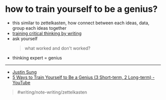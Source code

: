 # how to train yourself to be a genius?

- this similar to zettelkasten, how connect between each ideas, data, group each ideas together
- [training critical thinking by writing](training%20critical%20thinking%20by%20writing.md)
- ask yourself
  > what worked and don't worked?
- thinking expert = genius

---

- [Justin Sung](Justin%20Sung.md)
- [5 Ways to Train Yourself to Be a Genius (3 Short-term, 2 Long-term) - YouTube](https://www.youtube.com/watch?v=3znAl0QH1eE)


> #writing/note-writing/zettelkasten
